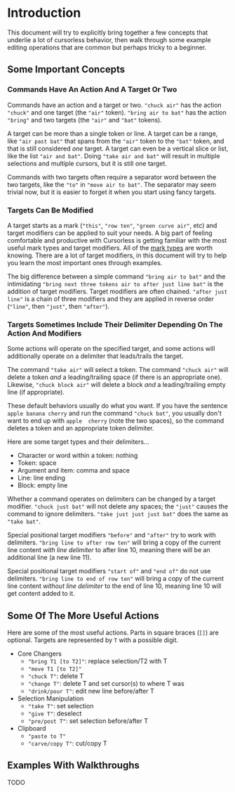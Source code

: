 # Introduction

This document will try to explicitly bring together a few concepts that underlie a lot of cursorless behavior, then walk through some example editing operations that are common but perhaps tricky to a beginner.

## Some Important Concepts

### Commands Have An Action And A Target Or Two

Commands have an action and a target or two. `"chuck air"` has the action `"chuck"` and one target (the `"air"` token).
`"bring air to bat"` has the action `"bring"` and two targets (the `"air"` and `"bat"` tokens).

A target can be more than a single token or line. A target can be a range, like `"air past bat"` that spans from the `"air"` token to the `"bat"` token, and that is still considered _one_ target.
A target can even be a vertical slice or list, like the list `"air and bat"`.
Doing `"take air and bat"` will result in multiple selections and multiple cursors, but it is still one target.

Commands with two targets often require a separator word between the two targets, like the `"to"` in `"move air to bat"`.
The separator may seem trivial now, but it is easier to forget it when you start using fancy targets.

### Targets Can Be Modified

A target starts as a mark (`"this"`, `"row ten"`, `"green curve air"`, etc) and target modifiers can be applied to suit your needs.
A big part of feeling comfortable and productive with Cursorless is getting familiar with the most useful mark types and target modifiers.
All of the [mark types](README.md#Marks) are worth knowing.
There are a lot of target modifiers, in this document will try to help you learn the most important ones through examples.

The big difference between a simple command `"bring air to bat"` and the intimidating `"bring next three tokens air to after just line bat"` is the addition of target modifiers.
Target modifiers are often chained. `"after just line"` is a chain of three modifiers and they are applied in reverse order (`"line"`, then `"just"`, then `"after"`).

### Targets Sometimes Include Their Delimiter Depending On The Action And Modifiers

Some actions will operate on the specified target, and some actions will additionally operate on a delimiter that leads/trails the target.

The command `"take air"` will select a token.
The command `"chuck air"` will delete a token _and_ a leading/trailing space (if there is an appropriate one).
Likewise, `"chuck block air"` will delete a block _and_ a leading/trailing empty line (if appropriate).

These default behaviors usually do what you want.
If you have the sentence `apple banana cherry` and run the command `"chuck bat"`, you usually don't want to end up with `apple  cherry` (note the two spaces), so the command deletes a token and an appropriate token delimiter.

Here are some target types and their delimiters...

- Character or word within a token: nothing
- Token: space
- Argument and item: comma and space
- Line: line ending
- Block: empty line

Whether a command operates on delimiters can be changed by a target modifier.
`"chuck just bat"` will not delete any spaces; the `"just"` causes the command to ignore delimiters.
`"take just just just bat"` does the same as `"take bat"`.

Special positional target modifiers `"before"` and `"after"` try to work with delimiters.
`"bring line to after row ten"` will bring a copy of the current line content _with line delimiter_ to after line 10, meaning there will be an additional line (a new line 11).

Special positional target modifiers `"start of"` and `"end of"` do not use delimiters.
`"bring line to end of row ten"` will bring a copy of the current line content _without line delimiter_ to the end of line 10, meaning line 10 will get content added to it.

## Some Of The More Useful Actions

Here are some of the most useful actions.
Parts in square braces (`[]`) are optional.
Targets are represented by `T` with a possible digit.

- Core Changers
  - `"bring T1 [to T2]"`: replace selection/T2 with T
  - `"move T1 [to T2]"`
  - `"chuck T"`: delete T
  - `"change T"`: delete T and set cursor(s) to where T was
  - `"drink/pour T"`: edit new line before/after T
- Selection Manipulation
  - `"take T"`: set selection
  - `"give T"`: deselect
  - `"pre/post T"`: set selection before/after T
- Clipboard
  - `"paste to T"`
  - `"carve/copy T"`: cut/copy T

## Examples With Walkthroughs

TODO
